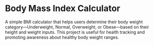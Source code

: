 # Body Mass Index Calculator 
A simple BMI calculator that helps users determine their body weight category—Underweight, Normal, Overweight, or Obese—based on their height and weight inputs. This project is useful for health tracking and promoting awareness about healthy body weight ranges.
